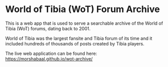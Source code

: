# World of Tibia (WoT) Forum Archive
This is a web app that is used to serve a searchable archive of the World of Tibia (WoT) forums, dating back to 2001.

World of Tibia was the largest fansite and Tibia forum of its time and it included hundreds of thousands of posts created by Tibia players.

The live web application can be found here: https://morshabaal.github.io/wot-archive/
